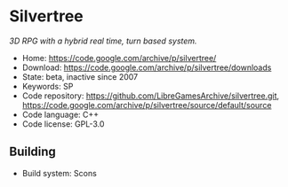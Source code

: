 # Silvertree

_3D RPG with a hybrid real time, turn based system._

- Home: https://code.google.com/archive/p/silvertree/
- Download: https://code.google.com/archive/p/silvertree/downloads
- State: beta, inactive since 2007
- Keywords: SP
- Code repository: https://github.com/LibreGamesArchive/silvertree.git, https://code.google.com/archive/p/silvertree/source/default/source
- Code language: C++
- Code license: GPL-3.0

## Building

- Build system: Scons
